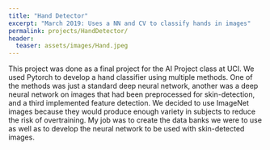 ```yaml
---
title: "Hand Detector"
excerpt: "March 2019: Uses a NN and CV to classify hands in images"
permalink: projects/HandDetector/
header:
  teaser: assets/images/Hand.jpeg
---
```


This project was done as a final project for the AI Project class at UCI.  We used Pytorch to develop a hand classifier using multiple methods.  One of the methods was just a standard deep neural network, another was a deep neural network on images that had been preprocessed for skin-detection, and a third implemented feature detection.  We decided to use ImageNet images because they would produce enough variety in subjects to reduce the risk of overtraining.  My job was to create the data banks we were to use as well as to develop the neural network to be used with skin-detected images.